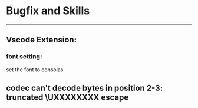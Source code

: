 # Bugfix and Skills
---
## Vscode Extension: 
### font setting:
set the font to consolas
## codec can't decode bytes in position 2-3: truncated \UXXXXXXXX escape


